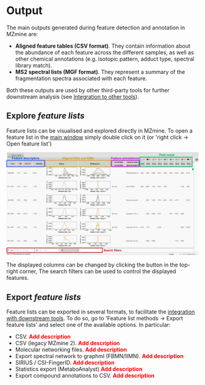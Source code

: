 # Output

The main outputs generated during feature detection and annotation in MZmine are:

- **Aligned feature tables (CSV format)**. They contain information about the abundance of each feature across the different samples, as well as other chemical annotations (e.g. isotopic pattern, adduct type, spectral library match).
- **MS2 spectral lists (MGF format)**. They represent a summary of the fragmentation spectra associated with each feature.

Both these outputs are used by other third-party tools for further downstream analysis (see [Integration to other tools](../workflows/tool_integration.md)).

## Explore _feature lists_

Feature lists can be visualised and explored directly in MZmine. To open a feature list in the [main window](main_window_overview.md) simply double click on it (or 'right click → Open feature list')

![Feature list](img/feature_list.png)

The displayed columns can be changed by clicking the button in the top-right corner, The search filters can be used to control the displayed features.

## Export _feature lists_

Feature lists can be exported in several formats, to facilitate the [integration with downstream tools](../workflows/tool_integration.md). To do so, go to 'Feature list methods → Export feature lists' and select one of the available options. In particular:

- CSV. <span style="color:red">**Add description**</span>
- CSV (legacy MZmine 2). <span style="color:red">**Add description**</span>
- Molecular networking files. <span style="color:red">**Add description**</span>
- Export spectral network to graphml (FBMN/IIMN). <span style="color:red">**Add description**</span>
- SIRIUS / CSI-FingerID. <span style="color:red">**Add description**</span>
- Statistics export (MetaboAnalyst) <span style="color:red">**Add description**</span>
- Export compound annotations to CSV. <span style="color:red">**Add description**</span>
